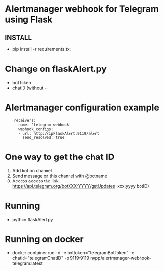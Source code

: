 # Alertmanager webhook for Telegram using Flask 

## INSTALL

* pip install -r requirements.txt

Change on flaskAlert.py
=======================
* botToken
* chatID (without -)
  
Alertmanager configuration example
==================================

		receivers:
		- name: 'telegram-webhook'
		  webhook_configs:
		  - url: http://ipFlaskAlert:9119/alert
		    send_resolved: true
		    
One way to get the chat ID
==========================
1) Add bot on channel
2) Send message on this channel with @botname
3) Access access the link https://api.telegram.org/botXXX:YYYY/getUpdates (xxx:yyyy botID)

Running
=======
* python flaskAlert.py

Running on docker
=================
* docker container run -d -e bottoken="telegramBotToken" -e chatid="telegramChatID" -p 9119:9119 nopp/alertmanager-webhook-telegram:latest
